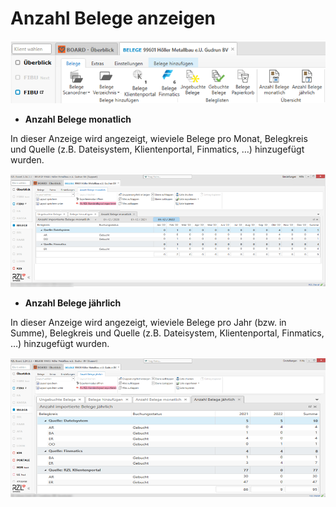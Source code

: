 # Anzahl Belege anzeigen

![](img/image55.png)

-   **Anzahl Belege monatlich**

In dieser Anzeige wird angezeigt, wieviele Belege pro Monat, Belegkreis
und Quelle (z.B. Dateisystem, Klientenportal, Finmatics, …) hinzugefügt
wurden.  
  
![](img/image56.png)

-   **Anzahl Belege jährlich**

In dieser Anzeige wird angezeigt, wieviele Belege pro Jahr (bzw. in
Summe), Belegkreis und Quelle (z.B. Dateisystem, Klientenportal,
Finmatics, …) hinzugefügt wurden.  
  
![](img/image57.png)